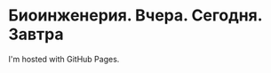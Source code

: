 <!DOCTYPE html>
<html>
<body>
<h1>Биоинженерия. Вчера. Сегодня. Завтра</h1>
<p>I'm hosted with GitHub Pages.</p>
</body>
</html>

